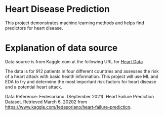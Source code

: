 # Heart Disease Prediction
This project demonstrates machine learning methods and helps find predictors for heart disease. 

# Explanation of data source
Data source is from Kaggle.com at the following URL for [Heart Data](https://www.kaggle.com/fedesoriano/heart-failure-prediction)

The data is for 912 patients in four different countries and assesses the risk of a heart attack with basic health information. This project will use ML and EDA to try and determine the most important risk factors for heart disease and a potential heart attack.



Data Reference:
Fedesoriano. (September 2021). Heart Failure Prediction Dataset. Retrieved March 6, 20202 from https://www.kaggle.com/fedesoriano/heart-failure-prediction.

